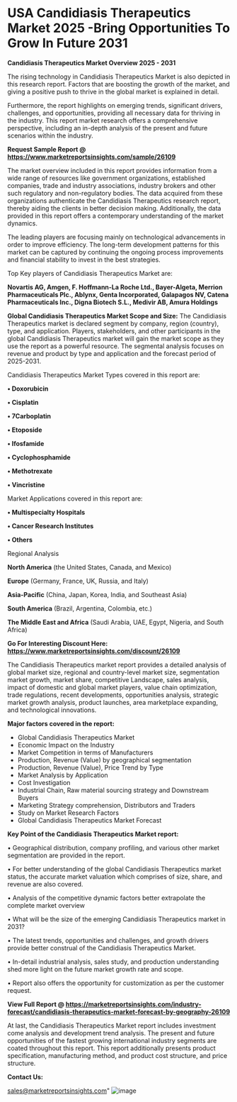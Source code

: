 
# USA Candidiasis Therapeutics Market 2025 -Bring Opportunities To Grow In Future 2031

<Strong> Candidiasis Therapeutics Market Overview 2025 - 2031</strong>

The rising technology in Candidiasis Therapeutics Market is also depicted in this research report. Factors that are boosting the growth of the market, and giving a positive push to thrive in the global market is explained in detail.

Furthermore, the report highlights on emerging trends, significant drivers, challenges, and opportunities, providing all necessary data for thriving in the industry. This report market research offers a comprehensive perspective, including an in-depth analysis of the present and future scenarios within the industry.

<strong>Request Sample Report @ <a href=https://www.marketreportsinsights.com/sample/26109>https://www.marketreportsinsights.com/sample/26109</a></strong>

The market overview included in this report provides information from a wide range of resources like government organizations, established companies, trade and industry associations, industry brokers and other such regulatory and non-regulatory bodies. The data acquired from these organizations authenticate the Candidiasis Therapeutics research report, thereby aiding the clients in better decision making. Additionally, the data provided in this report offers a contemporary understanding of the market dynamics.

The leading players are focusing mainly on technological advancements in order to improve efficiency. The long-term development patterns for this market can be captured by continuing the ongoing process improvements and financial stability to invest in the best strategies.

Top Key players of Candidiasis Therapeutics Market are:

<strong>Novartis AG, Amgen, F. Hoffmann-La Roche Ltd., Bayer-Algeta, Merrion Pharmaceuticals Plc., Ablynx, Genta Incorporated, Galapagos NV, Catena Pharmaceuticals Inc., Digna Biotech S.L., Medivir AB, Amura Holdings</strong>

<strong><b>Global Candidiasis Therapeutics Market Scope and Size:</b></strong>
The Candidiasis Therapeutics market is declared segment by company, region (country), type, and application. Players, stakeholders, and other participants in the global Candidiasis Therapeutics market will gain the market scope as they use the report as a powerful resource. The segmental analysis focuses on revenue and product by type and application and the forecast period of 2025-2031.

Candidiasis Therapeutics Market Types covered in this report are:

<strong>• Doxorubicin

• Cisplatin

• 7Carboplatin

• Etoposide

• Ifosfamide

• Cyclophosphamide

• Methotrexate

• Vincristine</strong>

Market Applications covered in this report are:

<strong>• Multispecialty Hospitals

• Cancer Research Institutes

• Others</strong> 

Regional Analysis

<strong>North America</strong> (the United States, Canada, and Mexico)

<strong>Europe</strong> (Germany, France, UK, Russia, and Italy)

<strong>Asia-Pacific</strong> (China, Japan, Korea, India, and Southeast Asia)

<strong>South America</strong> (Brazil, Argentina, Colombia, etc.)

<strong>The Middle East and Africa</strong> (Saudi Arabia, UAE, Egypt, Nigeria, and South Africa)

<strong>Go For Interesting Discount Here: <a href=https://www.marketreportsinsights.com/discount/26109>https://www.marketreportsinsights.com/discount/26109</a></strong>

The Candidiasis Therapeutics market report provides a detailed analysis of global market size, regional and country-level market size, segmentation market growth, market share, competitive Landscape, sales analysis, impact of domestic and global market players, value chain optimization, trade regulations, recent developments, opportunities analysis, strategic market growth analysis, product launches, area marketplace expanding, and technological innovations.

<strong><b>Major factors covered in the report:</b></strong>
<ul>
  <li>Global Candidiasis Therapeutics Market </li>
  <li>Economic Impact on the Industry</li>
  <li>Market Competition in terms of Manufacturers</li>
  <li>Production, Revenue (Value) by geographical segmentation</li>
  <li>Production, Revenue (Value), Price Trend by Type</li>
  <li>Market Analysis by Application</li>
  <li>Cost Investigation</li>
  <li>Industrial Chain, Raw material sourcing strategy and Downstream Buyers</li>
  <li>Marketing Strategy comprehension, Distributors and Traders</li>
  <li>Study on Market Research Factors</li>
  <li>Global Candidiasis Therapeutics Market Forecast</li>
</ul>

<strong><b>Key Point of the Candidiasis Therapeutics Market report:</b></strong>

• Geographical distribution, company profiling, and various other market segmentation are provided in the report.

• For better understanding of the global Candidiasis Therapeutics market status, the accurate market valuation which comprises of size, share, and revenue are also covered.

• Analysis of the competitive dynamic factors better extrapolate the complete market overview

• What will be the size of the emerging Candidiasis Therapeutics market in 2031?

• The latest trends, opportunities and challenges, and growth drivers provide better construal of the Candidiasis Therapeutics Market.

• In-detail industrial analysis, sales study, and production understanding shed more light on the future market growth rate and scope.

• Report also offers the opportunity for customization as per the customer request.

<strong><b>View Full Report @ <a href=https://marketreportsinsights.com/industry-forecast/candidiasis-therapeutics-market-forecast-by-geography-26109>https://marketreportsinsights.com/industry-forecast/candidiasis-therapeutics-market-forecast-by-geography-26109</a></b></strong>


At last, the Candidiasis Therapeutics Market report includes investment come analysis and development trend analysis. The present and future opportunities of the fastest growing international industry segments are coated throughout this report. This report additionally presents product specification, manufacturing method, and product cost structure, and price structure.

<strong>Contact Us:</strong>

sales@marketreportsinsights.com"
![image](https://github.com/user-attachments/assets/688cc91c-ca40-4266-a1c1-79479e3422f2)
